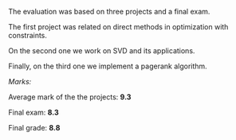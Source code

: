 The evaluation was based on three projects and a final exam.

The first project was related on direct methods in optimization with constraints. 

On the second one we work on SVD and its applications. 

Finally, on the third one we implement a pagerank algorithm.

_Marks:_

Average mark of the the projects: **9.3**

Final exam: **8.3**

Final grade: **8.8**
